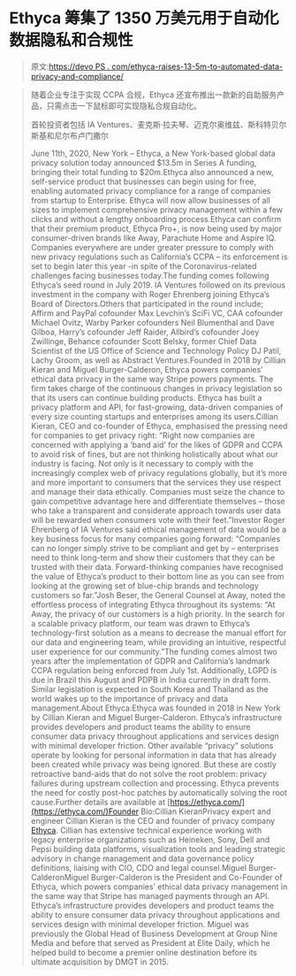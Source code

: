 # Ethyca 筹集了 1350 万美元用于自动化数据隐私和合规性

> 原文:[https://devo PS . com/ethyca-raises-13-5m-to-automated-data-privacy-and-compliance/](https://devops.com/ethyca-raises-13-5m-to-automate-data-privacy-and-compliance/)

> 随着企业专注于实现 CCPA 合规，Ethyca 还宣布推出一款新的自助服务产品，只需点击一下鼠标即可实现隐私合规自动化。
> 
> 首轮投资者包括 IA Ventures、麦克斯·拉夫琴、迈克尔奥维兹、斯科特贝尔斯基和尼尔布卢门撒尔
> 
> June 11th, 2020, New York – Ethyca, a New York-based global data privacy solution today announced $13.5m in Series A funding, bringing their total funding to $20m.Ethyca also announced a new, self-service product that businesses can begin using for free, enabling automated privacy compliance for a range of companies from startup to Enterprise. Ethyca will now allow businesses of all sizes to implement comprehensive privacy management within a few clicks and without a lengthy onboarding process.Ethyca can confirm that their premium product, Ethyca Pro+, is now being used by major  consumer-driven brands like Away, Parachute Home and Aspire IQ. Companies everywhere are under greater pressure to comply with new privacy regulations such as California’s CCPA – its enforcement is set to begin later this year -in spite of the Coronavirus-related challenges facing businesses today.The funding comes following Ethyca’s seed round in July 2019\. IA Ventures followed on its previous investment in the company with Roger Ehrenberg joining Ethyca’s Board of Directors.Others that participated in the round include; Affirm and PayPal cofounder Max Levchin’s SciFi VC, CAA cofounder Michael Ovitz, Warby Parker cofounders Neil Blumenthal and Dave Gilboa, Harry’s cofounder Jeff Raider, Allbird’s cofounder Joey Zwillinge, Behance cofounder Scott Belsky, former Chief Data Scientist of the US Office of Science and Technology Policy DJ Patil, Lachy Groom, as well as Abstract Ventures.Founded in 2018 by Cillian Kieran and Miguel Burger-Calderon, Ethyca powers companies’ ethical data privacy in the same way Stripe powers payments. The firm takes charge of the continuous changes in privacy legislation so that its users can continue building products. Ethyca has built a privacy platform and API, for fast-growing, data-driven companies of every size counting startups and enterprises among its users.Cillian Kieran, CEO and co-founder of Ethyca, emphasised the pressing need for companies to get privacy right: “Right now companies are concerned with applying a ‘band aid’ for the likes of GDPR and CCPA to avoid risk of fines, but are not thinking holistically about what our industry is facing. Not only is it necessary to comply with the increasingly complex web of privacy regulations globally, but it’s more and more important to consumers that the services they use respect and manage their data ethically. Companies must seize the chance to gain competitive advantage here and differentiate themselves – those who take a transparent and considerate approach towards user data will be rewarded when consumers vote with their feet.”Investor Roger Ehrenberg of IA Ventures said ethical management of data would be a key business focus for many companies going forward: “Companies can no longer simply strive to be compliant and get by – enterprises need to think long-term and show their customers that they can be trusted with their data. Forward-thinking companies have recognised the value of Ethyca’s product to their bottom line as you can see from looking at the growing set of blue-chip brands and technology customers so far.”Josh Beser, the General Counsel at Away, noted the effortless process of integrating Ethyca throughout its systems: “At Away, the privacy of our customers is a high priority. In the search for a scalable privacy platform, our team was drawn to Ethyca’s technology-first solution as a means to decrease the manual effort for our data and engineering team, while providing an intuitive, respectful user experience for our community.”The funding comes almost two years after the implementation of GDPR and California’s landmark CCPA regulation being enforced from July 1st. Additionally, LGPD is due in Brazil this August and PDPB in India currently in draft form. Similar legislation is expected in South Korea and Thailand as the world wakes up to the importance of privacy and data management.About Ethyca:Ethyca was founded in 2018 in New York by Cillian Kieran and Miguel Burger-Calderon. Ethyca’s infrastructure provides developers and product teams the ability to ensure consumer data privacy throughout applications and services design with minimal developer friction. Other available “privacy” solutions operate by looking for personal information in data that has already been created while privacy was being ignored. But these are costly retroactive band-aids that do not solve the root problem: privacy failures during upstream collection and processing. Ethyca prevents the need for costly post-hoc patches by automatically solving the root cause.Further details are available at [https://ethyca.com/](https://ethyca.com/)Founder Bio:Cillian KieranPrivacy expert and engineer Cillian Kieran is the CEO and founder of privacy company [Ethyca](https://ethyca.com/). Cillian has extensive technical experience working with legacy enterprise organizations such as Heineken, Sony, Dell and Pepsi building data platforms, visualization tools and leading strategic advisory in change management and data governance policy definitions, liaising with CIO, CDO and legal counsel.Miguel Burger-CalderonMiguel Burger-Calderon is the President and Co-Founder of Ethyca, which powers companies’ ethical data privacy management in the same way that Stripe has managed payments through an API. Ethyca’s infrastructure provides developers and product teams the ability to ensure consumer data privacy throughout applications and services design with minimal developer friction. Miguel was previously the Global Head of Business Development at Group Nine Media and before that served as President at Elite Daily, which he helped build to become a premier online destination before its ultimate acquisition by DMGT in 2015.